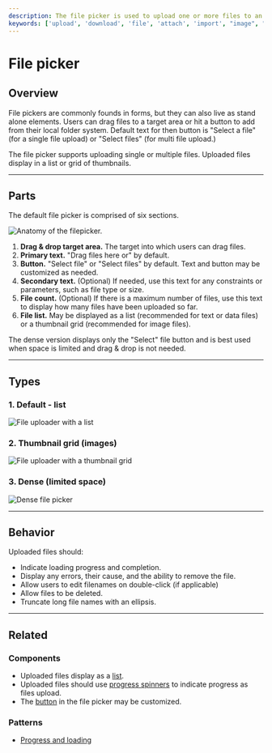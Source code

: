 ```yaml
---
description: The file picker is used to upload one or more files to an application.
keywords: ['upload', 'download', 'file', 'attach', 'import', "image", "doc"]
---
```


# File picker

<ComponentVisual
  figmaUrl=""
  storybookUrl="https://forge.tylerdev.io/main/?path=/story/components-file-picker--default" />

## Overview

File pickers are commonly founds in forms, but they can also live as stand alone elements. Users can drag files to a target area or hit a button to add from their local folder system. Default text for then button is "Select a file" (for a single file upload) or "Select files" (for multi file upload.)

The file picker supports uploading single or multiple files. Uploaded files display in a list or grid of thumbnails.

---

## Parts

The default file picker is comprised of six sections. 

<ImageBlock maxWidth="400px">

![Anatomy of the filepicker.](/img/components/file-picker/filepicker-anatomy.png)

</ImageBlock>

1. **Drag & drop target area.** The target into which users can drag files. 
2. **Primary text.** "Drag files here or" by default. 
3. **Button.** "Select file" or "Select files" by default. Text and button may be customized as needed. 
4. **Secondary text.** (Optional) If needed, use this text for any constraints or parameters, such as file type or size. 
5. **File count.** (Optional) If there is a maximum number of files, use this text to display how many files have been uploaded so far. 
6. **File list.** May be displayed as a list (recommended for text or data files) or a thumbnail grid (recommended for image files).

The dense version displays only the "Select" file button and is best used when space is limited and drag & drop is not needed.  

---

## Types 

### 1. Default - list 

<ImageBlock maxWidth="600px" caption="Display text or data files in a list.">

![ File uploader with a list](/img/components/file-picker/file-list-view.png)

</ImageBlock>

### 2. Thumbnail grid (images)

<ImageBlock maxWidth="600px" caption="Display images files in a grid.">

![ File uploader with a thumbnail grid](/img/components/file-picker/file-grid-view.png)

</ImageBlock>

### 3. Dense (limited space)

<ImageBlock maxWidth="550px">

  ![Dense file picker](/img/components/file-picker/dense-picker.gif)

</ImageBlock>

---

## Behavior

Uploaded files should:

- Indicate loading progress and completion.
- Display any errors, their cause, and the ability to remove the file.
- Allow users to edit filenames on double-click (if applicable)
- Allow files to be deleted.
- Truncate long file names with an ellipsis.

<!-- > Hit **Run project** and **Preview** to view the examples below. -->

<!-- 
<RecipeDemo
  header="Default file picker with file list"
  href="https://stackblitz.com/edit/forge-recipes-file-picker"
  component-list="tcw-file-picker tcw-list tcw-icon tcw-icon-button"
/>

<RecipeDemo
  header="Default file picker with image gallery"
  href="https://stackblitz.com/edit/forge-recipes-file-picker-gallery"
  component-list="tcw-file-picker tcw-icon tcw-icon-button"
/> -->

---

## Related

### Components

- Uploaded files display as a [list](/components/list).
- Uploaded files should use [progress spinners](/components/circular-progress) to indicate progress as files upload. 
- The [button](/components/button) in the file picker may be customized. 

### Patterns

- [Progress and loading](/core-patterns/progress-loading/)
